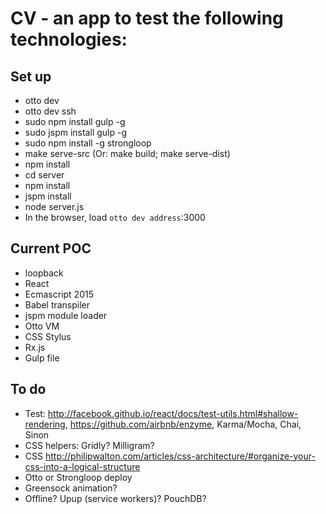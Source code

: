 # CV - an app to test the following technologies:

## Set up
* otto dev
* otto dev ssh
* sudo npm install gulp -g
* sudo jspm install gulp -g
* sudo npm install -g strongloop
* make serve-src (Or: make build; make serve-dist)
* npm install
* cd server
* npm install
* jspm install
* node server.js
* In the browser, load `otto dev address`:3000

## Current POC
* loopback
* React
* Ecmascript 2015
* Babel transpiler
* jspm module loader
* Otto VM
* CSS Stylus
* Rx.js
* Gulp file

## To do
* Test: http://facebook.github.io/react/docs/test-utils.html#shallow-rendering, https://github.com/airbnb/enzyme, Karma/Mocha, Chai, Sinon
* CSS helpers: Gridly? Milligram?
* CSS http://philipwalton.com/articles/css-architecture/#organize-your-css-into-a-logical-structure
* Otto or Strongloop deploy
* Greensock animation?
* Offline? Upup (service workers)? PouchDB?

